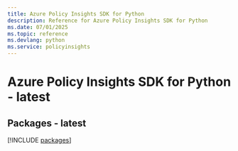 ```yaml
---
title: Azure Policy Insights SDK for Python
description: Reference for Azure Policy Insights SDK for Python
ms.date: 07/01/2025
ms.topic: reference
ms.devlang: python
ms.service: policyinsights
---
```

# Azure Policy Insights SDK for Python - latest
## Packages - latest
[!INCLUDE [packages](policy-insights-index.md)]